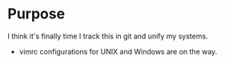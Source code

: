 # Purpose

I think it's finally time I track this in git and unify my systems.

- vimrc configurations for UNIX and Windows are on the way.

